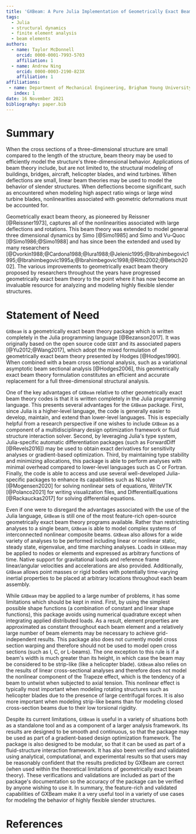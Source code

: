 ```yaml
---
title: 'GXBeam: A Pure Julia Implementation of Geometrically Exact Beam Theory'
tags:
  - Julia
  - structural dynamics
  - finite element analysis
  - beam elements
authors:
  - name: Taylor McDonnell
    orcid: 0000-0001-7993-5703
    affiliation: 1
  - name: Andrew Ning
    orcid: 0000-0003-2190-823X
    affiliation: 1
affiliations:
 - name: Department of Mechanical Engineering, Brigham Young University, Provo, UT, 84602, USA
   index: 1
date: 16 November 2021
bibliography: paper.bib
---
```


# Summary

When the cross sections of a three-dimensional structure are small compared to the length of the structure, beam theory may be used to efficiently model the structure's three-dimensional behavior.  Applications of beam theory include, but are not limited to, the structural modeling of buildings, bridges, aircraft, helicopter blades, and wind turbines.  When deflections are small, linear beam theories may be used to model the behavior of slender structures.  When deflections become significant, such as encountered when modeling high aspect ratio wings or large wind turbine blades, nonlinearities associated with geometric deformations must be accounted for.  

Geometrically exact beam theory, as pioneered by Reissner [@Reissner1973], captures all of the nonlinearities associated with large deflections and rotations.  This beam theory was extended to model general three dimensional dynamics by Simo [@Simo1985] and Simo and Vu-Quoc [@Simo1986;@Simo1988] and has since been the extended and used by many researchers [@Dvorkin1988;@Cardona1988;@Iura1988;@Jelenic1995;@Ibrahimbegovic1995;@Ibrahimbegovic1995a;@Ibrahimbegovic1998;@Ritto2002;@Betsch2002].  The various improvements to geometrically exact beam theory proposed by researchers throughout the years have progressed geometrically exact beam theory to the point where it has now become an invaluable resource for analyzing and modeling highly flexible slender structures.

# Statement of Need

`GXBeam` is a geometrically exact beam theory package which is written completely in the Julia programming language [@Bezanson2017].  It was originally based on the open source code `GEBT` and its associated papers [@Yu2012;@Wang2017], which adopt the mixed formulation of geometrically exact beam theory presented by Hodges [@Hodges1990].  When combined with a beam cross sectional analysis, such as a variational asymptotic beam sectional analysis [@Hodges2006], this geometrically exact beam theory formulation constitutes an efficient and accurate replacement for a full three-dimensional structural analysis.

One of the key advantages of `GXBeam` relative to other geometrically exact beam theory codes is that it is written completely in the Julia programming language.  This presents several advantages for the `GXBeam` package. First, since Julia is a higher-level language, the code is generally easier to develop, maintain, and extend than lower-level languages.  This is especially helpful from a research perspective if one wishes to include `GXBeam` as a component of a multidisciplinary design optimization framework or fluid structure interaction solver.  Second, by leveraging Julia's type system, Julia-specific automatic differentiation packages (such as ForwardDiff [@Revels2016]) may be used to obtain exact derivatives for sensitivity analyses or gradient-based optimization.  Third, by maintaining type stability and minimizing allocations, this package is able to perform analyses with minimal overhead compared to lower-level languages such as C or Fortran.  Finally, the code is able to access and use several well-developed Julia-specific packages to enhance its capabilities such as NLsolve [@Mogensen2020] for solving nonlinear sets of equations, WriteVTK [@Polanco2021] for writing visualization files, and DifferentialEquations [@Rackauckas2017] for solving differential equations. 

Even if one were to disregard the advantages associated with the use of the Julia language, `GXBeam` is still one of the most feature-rich open-source geometrically exact beam theory programs available.  Rather than restricting analyses to a single beam, `GXBeam` is able to model complex systems of interconnected nonlinear composite beams.  `GXBeam` also allows for a wide variety of analyses to be performed including linear or nonlinear static, steady state, eigenvalue, and time marching analyses.  Loads in `GXBeam` may be applied to nodes or elements and expressed as arbitrary functions of time.  Native support for gravitational loads and reference frame linear/angular velocities and accelerations are also provided.  Additionally, `GXBeam` allows point masses or rigid bodies with potentially time-varying inertial properties to be placed at arbitrary locations throughout each beam assembly.

While `GXBeam` may be applied to a large number of problems, it has some limitations which should be kept in mind.  First, by using the simplest possible shape functions (a combination of constant and linear shape functions), this package avoids using numerical quadrature except when integrating applied distributed loads. As a result, element properties are approximated as constant throughout each beam element and a relatively large number of beam elements may be necessary to achieve grid-independent results.  This package also does not currently model cross section warping and therefore should not be used to model open cross sections (such as I, C, or L-beams). The one exception to this rule is if a beam's width is much greater than its height, in which case the beam may be considered to be strip-like (like a helicopter blade).  `GXBeam` also relies on the results of linear cross-sectional analyses and therefore does not model the nonlinear component of the Trapeze effect, which is the tendency of a beam to untwist when subjected to axial tension. This nonlinear effect is typically most important when modeling rotating structures such as helicopter blades due to the presence of large centrifugal forces. It is also more important when modeling strip-like beams than for modeling closed cross-section beams due to their low torsional rigidity.

Despite its current limitations, `GXBeam` is useful in a variety of situations both as a standalone tool and as a component of a larger analysis framework.  Its results are designed to be smooth and continuous, so that the package may be used as part of a gradient-based design optimization framework.  The package is also designed to be modular, so that it can be used as part of a fluid-structure interaction framework.  It has also been verified and validated using analytical, computational, and experimental results so that users may be reasonably confident that the results predicted by GXBeam are correct (when used within the theoretical limitations of geometrically exact beam theory).  These verifications and validations are included as part of the package's documentation so the accuracy of the package can be verified by anyone wishing to use it.  In summary, the feature-rich and validated capabilities of GXBeam make it a very useful tool in a variety of use cases for modeling the behavior of highly flexible slender structures.

# References
